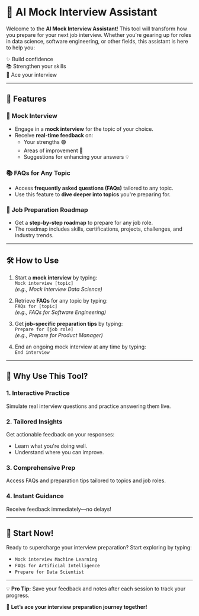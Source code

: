 # 🤖 AI Mock Interview Assistant

Welcome to the **AI Mock Interview Assistant**! This tool will transform how you prepare for your next job interview. Whether you're gearing up for roles in data science, software engineering, or other fields, this assistant is here to help you:

✨ Build confidence  
📚 Strengthen your skills  
🎯 Ace your interview  

---

## 🚀 Features

### 💬 Mock Interview
- Engage in a **mock interview** for the topic of your choice.
- Receive **real-time feedback** on:
  - Your strengths 🟢
  - Areas of improvement 🔴
  - Suggestions for enhancing your answers 💡

### 📚 FAQs for Any Topic
- Access **frequently asked questions (FAQs)** tailored to any topic.
- Use this feature to **dive deeper into topics** you're preparing for.
### 🎯 Job Preparation Roadmap
- Get a **step-by-step roadmap** to prepare for any job role.
- The roadmap includes skills, certifications, projects, challenges, and industry trends.


---

## 🛠️ How to Use

1. Start a **mock interview** by typing:  
   `Mock interview [topic]`  
   _(e.g., Mock interview Data Science)_

2. Retrieve **FAQs** for any topic by typing:  
   `FAQs for [topic]`  
   _(e.g., FAQs for Software Engineering)_

3. Get **job-specific preparation tips** by typing:  
   `Prepare for [job role]`  
   _(e.g., Prepare for Product Manager)_

4. End an ongoing mock interview at any time by typing:  
   `End interview`

---

## 🎉 Why Use This Tool?

### 1. Interactive Practice
Simulate real interview questions and practice answering them live.

### 2. Tailored Insights
Get actionable feedback on your responses:
- Learn what you're doing well.
- Understand where you can improve.

### 3. Comprehensive Prep
Access FAQs and preparation tips tailored to topics and job roles.

### 4. Instant Guidance
Receive feedback immediately—no delays!

---

## 🚀 Start Now!

Ready to supercharge your interview preparation? Start exploring by typing:

- `Mock interview Machine Learning`
- `FAQs for Artificial Intelligence`
- `Prepare for Data Scientist`

---

💡 **Pro Tip:** Save your feedback and notes after each session to track your progress.

🎉 **Let’s ace your interview preparation journey together!**
